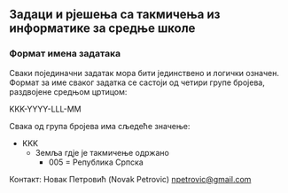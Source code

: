 ## Задаци и рјешења са такмичења из информатике за средње школе
### Формат имена задатака
Сваки појединачни задатак мора бити јединствено и логички означен. Формат за име сваког задатка се састоји од четири групе бројева, раздвојене средњом цртицом:

KKK-YYYY-LLL-MM

Свака од група бројева има сљедеће значење:

* KKK
  * Земља гдје је такмичење одржано
    *  005 = Република Српска

Контакт:
Новак Петровић (Novak Petrovic) npetrovic@gmail.com

